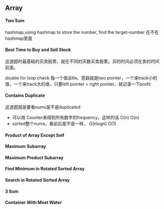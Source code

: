 ## Array

#### Two Sum

hashmap,using hashmap to store the number, find the target-number 在不在hashmap里面

#### Best Time to Buy and Sell Stock

这道题时最基础的买卖股票，就在不同的天数买卖股票。买的时间必须在卖的时间前面。

double for loop check 每一个值会tle。思路就是two pointer，一个来track小的值，一个来track大的值，只要left pointer < right pointer，就记录一下profit

#### Contains Duplicate

这道题就是要看nums是不是duplicated

- 可以用 Counter来得到所有数字的frequency，这样的话 O(n) O(n)
- sorted整个nums，看前后是不是一样， O(nlogn) O(1)

#### Product of Array Except Self



#### Maximum Subarray

#### Maximum Product Subarray

#### Find Minimum in Rotated Sorted Array

#### Search in Rotated Sorted Array

#### 3 Sum

#### Container With Most Water